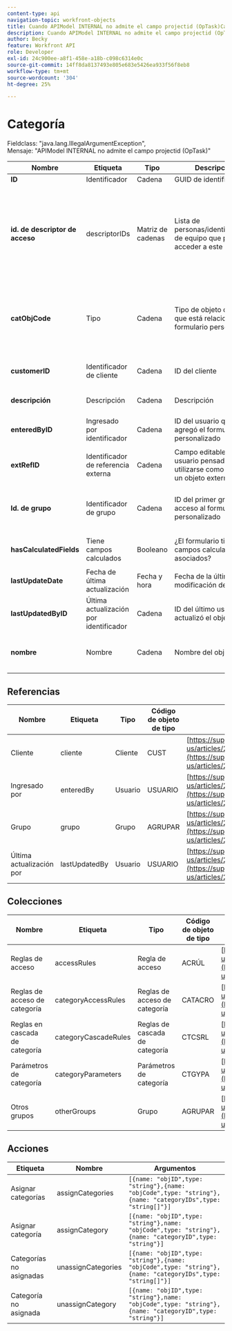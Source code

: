 ```yaml
---
content-type: api
navigation-topic: workfront-objects
title: Cuando APIModel INTERNAL no admite el campo projectid (OpTask)Category
description: Cuando APIModel INTERNAL no admite el campo projectid (OpTask)
author: Becky
feature: Workfront API
role: Developer
exl-id: 24c900ee-a8f1-458e-a18b-c098c6314e0c
source-git-commit: 14ff8da8137493e805e683e5426ea933f56f8eb8
workflow-type: tm+mt
source-wordcount: '304'
ht-degree: 25%

---
```



# Categoría

Fieldclass: &quot;java.lang.IllegalArgumentException&quot;,\
Mensaje: &quot;APIModel INTERNAL no admite el campo projectid (OpTask)&quot;

<table style="table-layout:auto"> 
 <col width="100"> 
 <col width="100"> 
 <col width="100"> 
 <col width="240"> 
 <col width="200"> 
 <col width="100"> 
 <thead> 
  <tr> 
   <th>Nombre</th> 
   <th>Etiqueta</th> 
   <th>Tipo</th> 
   <th>Descripción</th> 
   <th>Valores posibles</th> 
   <th>Banderas</th> 
  </tr> 
 </thead> 
 <tbody> 
  <tr> 
   <td data-sheets-value="{&quot;1&quot;:2,&quot;2&quot;:&quot;ID&quot;}"><strong>ID</strong> </td> 
   <td data-sheets-value="{&quot;1&quot;:2,&quot;2&quot;:&quot;ID&quot;}">Identificador</td> 
   <td data-sheets-value="{&quot;1&quot;:2,&quot;2&quot;:&quot;String&quot;}">Cadena</td> 
   <td data-sheets-value="{&quot;1&quot;:2,&quot;2&quot;:&quot;Identifying GUID&quot;}">GUID de identificación</td> 
   <td> </td> 
   <td> </td> 
  </tr> 
  <tr> 
   <td data-sheets-value="{&quot;1&quot;:2,&quot;2&quot;:&quot;accessorIDs&quot;}"><strong>id. de descriptor de acceso</strong> </td> 
   <td data-sheets-value="{&quot;1&quot;:2,&quot;2&quot;:&quot;acessorIDs&quot;}">descriptorIDs</td> 
   <td data-sheets-value="{&quot;1&quot;:2,&quot;2&quot;:&quot;String Array&quot;}">Matriz de cadenas</td> 
   <td data-sheets-value="{&quot;1&quot;:2,&quot;2&quot;:&quot;List of People/Team IDs that can access this object&quot;}">Lista de personas/identificadores de equipo que pueden acceder a este objeto</td> 
   <td> </td> 
   <td> <p><span class="dtRead">Sólo lectura</span> </p> <p><span class="dtLazy">Lectura diferida</span> </p> <p><span class="dtDyn">Dinámico</span> </p> <p><span class="dtGrp">No Agrupable</span> </p> </td> 
  </tr> 
  <tr> 
   <td data-sheets-value="{&quot;1&quot;:2,&quot;2&quot;:&quot;catObjCode&quot;}"><strong>catObjCode</strong> </td> 
   <td data-sheets-value="{&quot;1&quot;:2,&quot;2&quot;:&quot;Type&quot;}">Tipo</td> 
   <td data-sheets-value="{&quot;1&quot;:2,&quot;2&quot;:&quot;String&quot;}">Cadena</td> 
   <td data-sheets-value="{&quot;1&quot;:2,&quot;2&quot;:&quot;Type of Object the Custom form is related to&quot;}">Tipo de objeto con el que está relacionado el formulario personalizado</td> 
   <td data-sheets-value="{&quot;1&quot;:2,&quot;2&quot;:&quot;[{\&quot;label\&quot;:\&quot;Company\&quot;,\&quot;value\&quot;:\&quot;CMPY\&quot;},{\&quot;label\&quot;:\&quot;Task\&quot;,\&quot;value\&quot;:\&quot;TASK\&quot;},{\&quot;label\&quot;:\&quot;Project\&quot;,\&quot;value\&quot;:\&quot;PROJ\&quot;},{\&quot;label\&quot;:\&quot;Portfolio\&quot;,\&quot;value\&quot;:\&quot;PORT\&quot;},{\&quot;label\&quot;:\&quot;Program\&quot;,\&quot;value\&quot;:\&quot;PRGM\&quot;},{\&quot;label\&quot;:\&quot;User\&quot;,\&quot;value\&quot;:\&quot;USER\&quot;},{\&quot;label\&quot;:\&quot;Document\&quot;,\&quot;value\&quot;:\&quot;DOCU\&quot;},{\&quot;label\&quot;:\&quot;Issue\&quot;,\&quot;value\&quot;:\&quot;OPTASK\&quot;},{\&quot;label\&quot;:\&quot;Expense\&quot;,\&quot;value\&quot;:\&quot;EXPNS\&quot;},{\&quot;label\&quot;:\&quot;Iteration\&quot;,\&quot;value\&quot;:\&quot;ITRN\&quot;}]&quot;}"><code>[{"label":"Company","value":"CMPY"},{"label":"Task","value":"TASK"},{"label":"Project","value":"PROJ"},{"label":"Portfolio","value":"PORT"},{"label":"Program","value":"PRGM"},{"label":"User","value":"USER"},{"label":"Document","value":"DOCU"},{"label":"Issue","value":"OPTASK"},{"label":"Expense","value":"EXPNS"},{"label":"Iteration","value":"ITRN"}]</code> </td> 
   <td> <p><span class="dtEdit">Editable</span> </p> <p><span class="dtReq">Requerido</span> </p> </td> 
  </tr> 
  <tr> 
   <td data-sheets-value="{&quot;1&quot;:2,&quot;2&quot;:&quot;customerID&quot;}"><strong>customerID</strong> </td> 
   <td data-sheets-value="{&quot;1&quot;:2,&quot;2&quot;:&quot;Customer ID&quot;}">Identificador de cliente</td> 
   <td data-sheets-value="{&quot;1&quot;:2,&quot;2&quot;:&quot;String&quot;}">Cadena</td> 
   <td data-sheets-value="{&quot;1&quot;:2,&quot;2&quot;:&quot;ID of the Customer&quot;}">ID del cliente</td> 
   <td> </td> 
   <td> <p><span class="dtGrp">No Agrupable</span> </p> </td> 
  </tr> 
  <tr> 
   <td data-sheets-value="{&quot;1&quot;:2,&quot;2&quot;:&quot;description&quot;}"><strong>descripción</strong> </td> 
   <td data-sheets-value="{&quot;1&quot;:2,&quot;2&quot;:&quot;Description&quot;}">Descripción</td> 
   <td data-sheets-value="{&quot;1&quot;:2,&quot;2&quot;:&quot;String&quot;}">Cadena</td> 
   <td data-sheets-value="{&quot;1&quot;:2,&quot;2&quot;:&quot;Description&quot;}">Descripción</td> 
   <td> </td> 
   <td> <p><span class="dtEdit">Editable</span> </p> </td> 
  </tr> 
  <tr> 
   <td data-sheets-value="{&quot;1&quot;:2,&quot;2&quot;:&quot;enteredByID&quot;}"><strong>enteredByID</strong> </td> 
   <td data-sheets-value="{&quot;1&quot;:2,&quot;2&quot;:&quot;Entered By ID&quot;}">Ingresado por identificador</td> 
   <td data-sheets-value="{&quot;1&quot;:2,&quot;2&quot;:&quot;String&quot;}">Cadena</td> 
   <td data-sheets-value="{&quot;1&quot;:2,&quot;2&quot;:&quot;ID of the User that added the Custom Form&quot;}">ID del usuario que agregó el formulario personalizado</td> 
   <td> </td> 
   <td> <p><span class="dtGrp">No Agrupable</span> </p> </td> 
  </tr> 
  <tr> 
   <td data-sheets-value="{&quot;1&quot;:2,&quot;2&quot;:&quot;extRefID&quot;}"><strong>extRefID</strong> </td> 
   <td data-sheets-value="{&quot;1&quot;:2,&quot;2&quot;:&quot;External Reference ID&quot;}">Identificador de referencia externa</td> 
   <td data-sheets-value="{&quot;1&quot;:2,&quot;2&quot;:&quot;String&quot;}">Cadena</td> 
   <td data-sheets-value="{&quot;1&quot;:2,&quot;2&quot;:&quot;User Editable Field inteded to be used a link to an external object&quot;}">Campo editable por el usuario pensado para utilizarse como vínculo a un objeto externo</td> 
   <td> </td> 
   <td> <p><span class="dtEdit">Editable</span> </p> </td> 
  </tr> 
  <tr> 
   <td data-sheets-value="{&quot;1&quot;:2,&quot;2&quot;:&quot;groupID&quot;}"><strong>Id. de grupo</strong> </td> 
   <td data-sheets-value="{&quot;1&quot;:2,&quot;2&quot;:&quot;Group ID&quot;}">Identificador de grupo</td> 
   <td data-sheets-value="{&quot;1&quot;:2,&quot;2&quot;:&quot;String&quot;}">Cadena</td> 
   <td data-sheets-value="{&quot;1&quot;:2,&quot;2&quot;:&quot;ID of the first group with access to the custom form&quot;}">ID del primer grupo con acceso al formulario personalizado</td> 
   <td> </td> 
   <td> <p><span class="dtEdit">Editable</span> </p> <p><span class="dtGrp">No Agrupable</span> </p> </td> 
  </tr> 
  <tr> 
   <td data-sheets-value="{&quot;1&quot;:2,&quot;2&quot;:&quot;hasCalculatedFields&quot;}"><strong>hasCalculatedFields</strong> </td> 
   <td data-sheets-value="{&quot;1&quot;:2,&quot;2&quot;:&quot;Has Calculated Fields&quot;}">Tiene campos calculados</td> 
   <td data-sheets-value="{&quot;1&quot;:2,&quot;2&quot;:&quot;Boolean&quot;}">Booleano</td> 
   <td data-sheets-value="{&quot;1&quot;:2,&quot;2&quot;:&quot;Does the form have calculated fields associated with it?&quot;}">¿El formulario tiene campos calculados asociados?</td> 
   <td> </td> 
   <td> <p><span class="dtGrp">No Agrupable</span> </p> </td> 
  </tr> 
  <tr> 
   <td data-sheets-value="{&quot;1&quot;:2,&quot;2&quot;:&quot;lastUpdateDate&quot;}"><strong>lastUpdateDate</strong> </td> 
   <td data-sheets-value="{&quot;1&quot;:2,&quot;2&quot;:&quot;Last Update Date&quot;}">Fecha de última actualización</td> 
   <td data-sheets-value="{&quot;1&quot;:2,&quot;2&quot;:&quot;Date/Time&quot;}">Fecha y hora</td> 
   <td data-sheets-value="{&quot;1&quot;:2,&quot;2&quot;:&quot;Date of when the object was last modified&quot;}">Fecha de la última modificación del objeto</td> 
   <td> </td> 
   <td> </td> 
  </tr> 
  <tr> 
   <td data-sheets-value="{&quot;1&quot;:2,&quot;2&quot;:&quot;lastUpdatedByID&quot;}"><strong>lastUpdatedByID</strong> </td> 
   <td data-sheets-value="{&quot;1&quot;:2,&quot;2&quot;:&quot;Last Updated By ID&quot;}">Última actualización por identificador</td> 
   <td data-sheets-value="{&quot;1&quot;:2,&quot;2&quot;:&quot;String&quot;}">Cadena</td> 
   <td data-sheets-value="{&quot;1&quot;:2,&quot;2&quot;:&quot;ID of the last user to Update the object&quot;}">ID del último usuario que actualizó el objeto</td> 
   <td> </td> 
   <td> <p><span class="dtGrp">No Agrupable</span> </p> </td> 
  </tr> 
  <tr> 
   <td data-sheets-value="{&quot;1&quot;:2,&quot;2&quot;:&quot;name&quot;}"><strong>nombre</strong> </td> 
   <td data-sheets-value="{&quot;1&quot;:2,&quot;2&quot;:&quot;Name&quot;}">Nombre</td> 
   <td data-sheets-value="{&quot;1&quot;:2,&quot;2&quot;:&quot;String&quot;}">Cadena</td> 
   <td data-sheets-value="{&quot;1&quot;:2,&quot;2&quot;:&quot;Name of the Object&quot;}">Nombre del objeto</td> 
   <td> </td> 
   <td> <p><span class="dtEdit">Editable</span> </p> <p><span class="dtReq">Requerido</span> </p> </td> 
  </tr> 
 </tbody> 
</table>

## Referencias

| Nombre | Etiqueta | Tipo | Código de objeto de tipo | URL |
|---|---|---|---|---|
| Cliente | cliente | Cliente | CUST | [https://support.workfront.com/hc/en-us/articles/226425467](https://support.workfront.com/hc/en-us/articles/226425467) |
| Ingresado por | enteredBy | Usuario | USUARIO | [https://support.workfront.com/hc/en-us/articles/226425467](https://support.workfront.com/hc/en-us/articles/226425467) |
| Grupo | grupo | Grupo | AGRUPAR | [https://support.workfront.com/hc/en-us/articles/226425467](https://support.workfront.com/hc/en-us/articles/226425467) |
| Última actualización por | lastUpdatedBy | Usuario | USUARIO | [https://support.workfront.com/hc/en-us/articles/226425467](https://support.workfront.com/hc/en-us/articles/226425467) |


## Colecciones

| Nombre | Etiqueta | Tipo | Código de objeto de tipo | URL |
|---|---|---|---|---|
| Reglas de acceso | accessRules | Regla de acceso | ACRÚL | [https://support.workfront.com/hc/en-us/articles/226425467](https://support.workfront.com/hc/en-us/articles/226425467) |
| Reglas de acceso de categoría | categoryAccessRules | Reglas de acceso de categoría | CATACRO | [https://support.workfront.com/hc/en-us/articles/226425467](https://support.workfront.com/hc/en-us/articles/226425467) |
| Reglas en cascada de categoría | categoryCascadeRules | Reglas de cascada de categoría | CTCSRL | [https://support.workfront.com/hc/en-us/articles/226425467](https://support.workfront.com/hc/en-us/articles/226425467) |
| Parámetros de categoría | categoryParameters | Parámetros de categoría | CTGYPA | [https://support.workfront.com/hc/en-us/articles/226425467](https://support.workfront.com/hc/en-us/articles/226425467) |
| Otros grupos | otherGroups | Grupo | AGRUPAR | [https://support.workfront.com/hc/en-us/articles/226425467](https://support.workfront.com/hc/en-us/articles/226425467) |


## Acciones

| Etiqueta | Nombre | Argumentos |
|---|---|---|
| Asignar categorías | assignCategories | `[{name: "objID",type: "string"},{name: "objCode",type: "string"},{name: "categoryIDs",type: "string[]"}]` |
| Asignar categoría | assignCategory | `[{name: "objID",type: "string"},name: "objCode",type: "string"},{name: "categoryID",type: "string"}]` |
| Categorías no asignadas | unassignCategories | `[{name: "objID",type: "string"},{name: "objCode",type: "string"},{name: "categoryIDs",type: "string[]"}]` |
| Categoría no asignada | unassignCategory | `[{name: "objID",type: "string"},name: "objCode",type: "string"},{name: "categoryID",type: "string"}]` |
